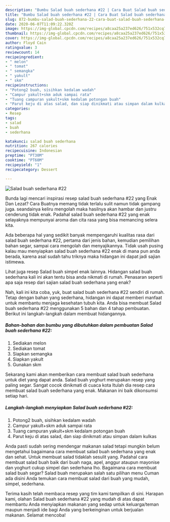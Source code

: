 ```yaml
---
description: "Bumbu Salad buah sederhana #22 | Cara Buat Salad buah sederhana #22 Yang Lezat"
title: "Bumbu Salad buah sederhana #22 | Cara Buat Salad buah sederhana #22 Yang Lezat"
slug: 872-bumbu-salad-buah-sederhana-22-cara-buat-salad-buah-sederhana-22-yang-lezat
date: 2020-06-07T11:09:22.320Z
image: https://img-global.cpcdn.com/recipes/a8caa25a237ed626/751x532cq70/salad-buah-sederhana-22-foto-resep-utama.jpg
thumbnail: https://img-global.cpcdn.com/recipes/a8caa25a237ed626/751x532cq70/salad-buah-sederhana-22-foto-resep-utama.jpg
cover: https://img-global.cpcdn.com/recipes/a8caa25a237ed626/751x532cq70/salad-buah-sederhana-22-foto-resep-utama.jpg
author: Floyd Cain
ratingvalue: 3
reviewcount: 14
recipeingredient:
- " melon"
- " tomat"
- " semangka"
- " yakult"
- " skm"
recipeinstructions:
- "Potong2 buah, sisihkan kedalam wadah"
- "Campur yakult+skm aduk sampai rata"
- "Tuang campuran yakult+skm kedalam potongan buah"
- "Parut keju di atas salad, dan siap dinikmati atau simpan dalam kulkas"
categories:
- Resep
tags:
- salad
- buah
- sederhana

katakunci: salad buah sederhana 
nutrition: 267 calories
recipecuisine: Indonesian
preptime: "PT30M"
cooktime: "PT60M"
recipeyield: "1"
recipecategory: Dessert

---
```



![Salad buah sederhana #22](https://img-global.cpcdn.com/recipes/a8caa25a237ed626/751x532cq70/salad-buah-sederhana-22-foto-resep-utama.jpg)

Bunda lagi mencari inspirasi resep salad buah sederhana #22 yang Enak Dan Lezat? Cara Buatnya memang tidak terlalu sulit namun tidak gampang juga. seandainya keliru mengolah maka hasilnya akan hambar dan justru cenderung tidak enak. Padahal salad buah sederhana #22 yang enak selayaknya mempunyai aroma dan cita rasa yang bisa memancing selera kita.

Ada beberapa hal yang sedikit banyak mempengaruhi kualitas rasa dari salad buah sederhana #22, pertama dari jenis bahan, kemudian pemilihan bahan segar, sampai cara mengolah dan menyajikannya. Tidak usah pusing kalau mau menyiapkan salad buah sederhana #22 enak di mana pun anda berada, karena asal sudah tahu triknya maka hidangan ini dapat jadi sajian istimewa.

Lihat juga resep Salad buah simpel enak lainnya. Hidangan salad buah sederhana kali ini akan tentu bisa anda nikmati di rumah. Penasaran seperti apa saja resep dari sajian salad buah sederhana yang enak?


Nah, kali ini kita coba, yuk, buat salad buah sederhana #22 sendiri di rumah. Tetap dengan bahan yang sederhana, hidangan ini dapat memberi manfaat untuk membantu menjaga kesehatan tubuh kita. Anda bisa membuat Salad buah sederhana #22 menggunakan 5 bahan dan 4 tahap pembuatan. Berikut ini langkah-langkah dalam membuat hidangannya.

<!--inarticleads1-->

##### Bahan-bahan dan bumbu yang dibutuhkan dalam pembuatan Salad buah sederhana #22:

1. Sediakan  melon
1. Sediakan  tomat
1. Siapkan  semangka
1. Siapkan  yakult
1. Gunakan  skm


Sekarang kami akan memberikan cara membuat salad buah sederhana untuk diet yang dapat anda. Salad buah yoghurt merupakan resep yang paling segar. Sangat cocok dinikmati di cuaca kota Itulah dia resep cara membuat salad buah sederhana yang enak. Makanan ini baik dikonsumsi setiap hari. 

<!--inarticleads2-->

##### Langkah-langkah menyiapkan Salad buah sederhana #22:

1. Potong2 buah, sisihkan kedalam wadah
1. Campur yakult+skm aduk sampai rata
1. Tuang campuran yakult+skm kedalam potongan buah
1. Parut keju di atas salad, dan siap dinikmati atau simpan dalam kulkas


Anda pasti sudah sering mendengar makanan salad tetapi mungkin belum mengetahui bagaimana cara membuat salad buah sederhana yang enak dan sehat. Untuk membuat salad tidaklah sesulit yang. Padahal cara membuat salad buah baik dari buah naga, apel, anggur ataupun mayonise dan yoghurt cukup simpel dan sederhana lho. Bagaimana cara membuat salad buah segar? Salad buah merupakan salah satu pilihan menu Cuman ada disini Anda temukan cara membuat salad dari buah yang mudah, simpel, sederhana. 

Terima kasih telah membaca resep yang tim kami tampilkan di sini. Harapan kami, olahan Salad buah sederhana #22 yang mudah di atas dapat membantu Anda menyiapkan makanan yang sedap untuk keluarga/teman maupun menjadi ide bagi Anda yang berkeinginan untuk berjualan makanan. Selamat mencoba!

